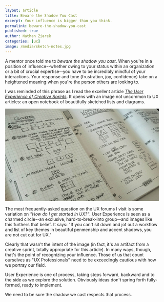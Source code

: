 ```yaml
---
layout: article
title: Beware the Shadow You Cast
excerpt: Your influence is bigger than you think.
permalink: beware-the-shadow-you-cast
published: true
author: Nathan Ziarek
categories: [ux]
image: /media/sketch-notes.jpg
---
```


A mentor once told me to *beware the shadow you cast*. When you're in a position of influence--whether owing to your status within an organization or a bit of crucial expertise--you have to be incredibly mindful of your interactions. Your response and tone (frustration, joy, confidence) take on a heightened meaning when you're the person others are looking to.

I was reminded of this phrase as I read the excellent article *[The User Experience of Creative Sprints][1]*. It opens with an image not uncommon to UX articles: an open notebook of beautifully sketched lists and diagrams.

<img src="/media/sketch-notes.jpg" alt="Sketchnotes" />

The most frequently-asked question on the UX forums I visit is some variation on *"How do I get started in UX?"*. User Experience is seen as a charmed circle--an exclusive, hard-to-break-into group--and images like this furthers that belief. It says: "If you can't sit down and jot out a workflow and list of key themes in beautiful penmenship and accent shadows, you are not cut out for UX."

Clearly that wasn't the intent of the image (in fact, it's an artifact from a creative sprint, totally appropriate for this article). In many ways, though, that's the point of recognizing your influence. Those of us that count ourselves as "UX Professionals" need to be exceedingly cautious with how we portray our field.

User Experience is one of process, taking steps forward, backward and to the side as we explore the solution. Obviously ideas don't spring forth fully-formed, ready to implement.

We need to be sure the shadow we cast respects that process.

[1]: https://www.theguardian.com/info/developer-blog/2015/jul/27/the-user-experience-of-creative-sprints
